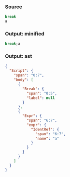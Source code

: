 ### Source
```js check-format:no
break
a
```

### Output: minified
```js
break;a
```

### Output: ast
```json
{
  "Script": {
    "span": "0:7",
    "body": [
      {
        "Break": {
          "span": "0:5",
          "label": null
        }
      },
      {
        "Expr": {
          "span": "6:7",
          "expr": {
            "IdentRef": {
              "span": "6:7",
              "name": "a"
            }
          }
        }
      }
    ]
  }
}
```
